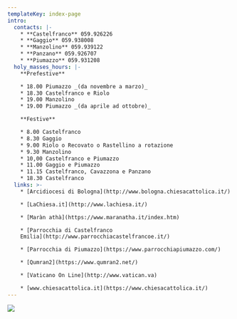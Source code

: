 ```yaml
---
templateKey: index-page
intro:
  contacts: |-
    * **Castelfranco** 059.926226
    * **Gaggio** 059.938008
    * **Manzolino** 059.939122
    * **Panzano** 059.926707
    * **Piumazzo** 059.931208
  holy_masses_hours: |-
    **Prefestive**

    * 18.00 Piumazzo _(da novembre a marzo)_
    * 18.30 Castelfranco e Riolo
    * 19.00 Manzolino
    * 19.00 Piumazzo _(da aprile ad ottobre)_

    **Festive**

    * 8.00 Castelfranco
    * 8.30 Gaggio
    * 9.00 Riolo o Recovato o Rastellino a rotazione
    * 9.30 Manzolino
    * 10,00 Castelfranco e Piumazzo
    * 11.00 Gaggio e Piumazzo
    * 11.15 Castelfranco, Cavazzona e Panzano
    * 18.30 Castelfranco
  links: >-
    * [Arcidiocesi di Bologna](http://www.bologna.chiesacattolica.it/)

    * [LaChiesa.it](http://www.lachiesa.it/)

    * [Maràn athà](https://www.maranatha.it/index.htm)

    * [Parrocchia di Castelfranco
    Emilia](http://www.parrocchiacastelfrancoe.it/)

    * [Parrocchia di Piumazzo](https://www.parrocchiapiumazzo.com/)

    * [Qumran2](https://www.qumran2.net/)

    * [Vaticano On Line](http://www.vatican.va)

    * [www.chiesacattolica.it](https://www.chiesacattolica.it/)
---
```

![](/img/luglio2019.jpg)
